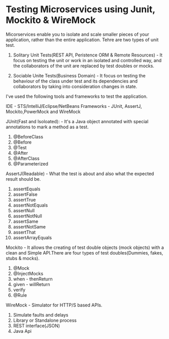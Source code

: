 # Testing Microservices using Junit, Mockito & WireMock
  Micorservices enable you to isolate and scale smaller pieces of your application, rather than the entire application. Tehre are two types of unit test.
  
  1. Solitary Unit Tests(REST API, Peristence ORM & Remote Resources) - It focus on testing the unit or work in an isolated and controlled way, and the collaborators of the unit are replaced by test doubles or mocks.
  
  2. Sociable Unite Tests(Business Domain) - It focus on testing the behaviour of the class under test and its dependencies and collaborators by taking into consideration changes in state.

I've used the following tools and frameworks to test the application.

IDE - STS/IntelliJ/Eclipse/NetBeans
Frameworks - JUnit, AssertJ, Mockito,PowerMock and WireMock

JUnit(Fast and Isoloated): - It's a Java object annotated with special annotations to mark a method as a test.
1. @BeforeClass
2. @Before
3. @Test
4. @After
5. @AfterClass
6. @Parameterized

AssertJ(Readable) - What the test is about and also what the expected result should be.
1. assertEquals
2. assertFalse
3. assertTrue
4. assertNotEquals
5. assertNull
6. assertNotNull
7. assertSame
8. assertNotSame
9. assertThat
10. assertArrayEquals

Mockito - It allows the creating of test double objects (mock objects) with a clean and Simple API.There are four types of test doubles(Dummies, fakes, stubs & mocks).
1. @Mock
2. @InjectMocks
3. when - thenReturn
4. given - willReturn
5. verify
6. @Rule

WireMock - Simulator for HTTP/S based APIs.

1. Simulate faults and delays
2. Library or Standalone process
3. REST interface(JSON)
4. Java Api
